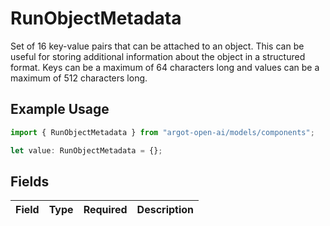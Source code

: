 # RunObjectMetadata

Set of 16 key-value pairs that can be attached to an object. This can be useful for storing additional information about the object in a structured format. Keys can be a maximum of 64 characters long and values can be a maximum of 512 characters long.


## Example Usage

```typescript
import { RunObjectMetadata } from "argot-open-ai/models/components";

let value: RunObjectMetadata = {};
```

## Fields

| Field       | Type        | Required    | Description |
| ----------- | ----------- | ----------- | ----------- |